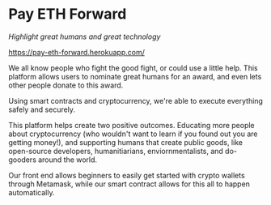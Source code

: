 # Pay ETH Forward

_Highlight great humans and great technology_

https://pay-eth-forward.herokuapp.com/

We all know people who fight the good fight, or could use a little help. This platform allows users to nominate great
humans for an award, and even lets other people donate to this award.

Using smart contracts and cryptocurrency, we're able to execute everything safely and securely. 

This platform helps create two positive outcomes.  Educating more people about cryptocurrency (who wouldn't want to learn
if you found out you are getting money!), and supporting humans that create public goods, like open-source developers,
humanitiarians, enviornmentalists, and do-gooders around the world.

Our front end allows beginners to easily get started with crypto wallets through Metamask, while our 
smart contract allows for this all to happen automatically.




